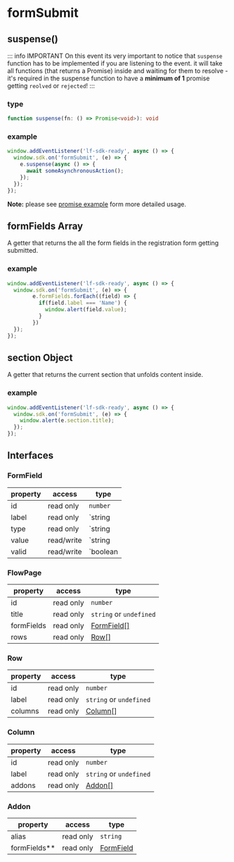 # formSubmit

## suspense()

::: info IMPORTANT
On this event its very important to notice that `suspense` function has to be implemented if you are listening to the event.
it will take all functions (that returns a Promise) inside and waiting for them to resolve - it's required in the suspense function to have a **minimum of 1** promise getting `reolved` or `rejected`!
:::

### type
```typescript
function suspense(fn: () => Promise<void>): void
```

### example

```javascript
window.addEventListener('lf-sdk-ready', async () => {
  window.sdk.on('formSubmit', (e) => {
    e.suspense(async () => {
      await someAsynchronousAction();
    });
  });
});
```

**Note:** please see [promise example](https://github.com/BePlayable/beplayable.github.io/blob/main/examples/promiseUsage.js) form more detailed usage.

## formFields Array
A getter that returns the all the form fields in the registration form getting submitted.

### example

```javascript
window.addEventListener('lf-sdk-ready', async () => {
  window.sdk.on('formSubmit', (e) => {
        e.formFields.forEach((field) => {
          if(field.label === 'Name') {
            window.alert(field.value);
          }
        })
  });
});
```

## section Object

A getter that returns the current section that unfolds content inside.

### example

```javascript
window.addEventListener('lf-sdk-ready', async () => {
  window.sdk.on('formSubmit', (e) => {
    window.alert(e.section.title);
  });
});
```

## Interfaces

### FormField
| property | access     | type     |
| -------- | ---------- | -------- |
| id       | read only  | `number` |
| label    | read only  | `string  | undefined` |
| type     | read only  | `string  | undefined` |
| value    | read/write | `string  | undefined` |
| valid    | read/write | `boolean | undefined` |

### FlowPage
| property   | access    | type                      |
| ---------- | --------- | ------------------------- |
| id         | read only | `number`                  |
| title      | read only | `string` or `undefined`   |
| formFields | read only | [FormField[]](#formField) |
| rows       | read only | [Row[]](#row)             |


### Row
| property | access    | type                    |
| -------- | --------- | ----------------------- |
| id       | read only | `number`                |
| label    | read only | `string` or `undefined` |
| columns  | read only | [Column[]](#column)     |

### Column
| property | access    | type                    |
| -------- | --------- | ----------------------- |
| id       | read only | `number`                |
| label    | read only | `string` or `undefined` |
| addons   | read only | [Addon[]](#addon)       |

### Addon
| property     | access    | type                    |
| ------------ | --------- | ----------------------- |
| alias        | read only | `string`                |
| formFields** | read only | [FormField](#formField) |